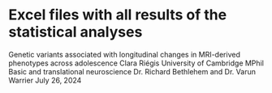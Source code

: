 # Excel files with all results of the statistical analyses

Genetic variants associated with longitudinal changes in MRI-derived <br />
phenotypes across adolescence
Clara Riégis
University of Cambridge
MPhil Basic and translational neuroscience
Dr. Richard Bethlehem and Dr. Varun Warrier
July 26, 2024


